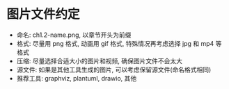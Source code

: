 # 图片文件约定

- 命名: ch1.2-name.png, 以章节开头为前缀
- 格式: 尽量用 png 格式, 动画用 gif 格式, 特殊情况再考虑选择 jpg 和 mp4 等格式
- 压缩: 尽量选择合适大小的图片和视频, 确保图片文件不会太大
- 源文件: 如果是其他工具生成的图片, 可以考虑保留源文件(命名格式相同)
- 推荐工具: graphviz, plantuml, drawio, 其他

